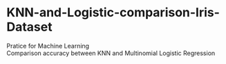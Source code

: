 # KNN-and-Logistic-comparison-Iris-Dataset
Pratice for Machine Learning  
Comparison accuracy between KNN and Multinomial Logistic Regression
